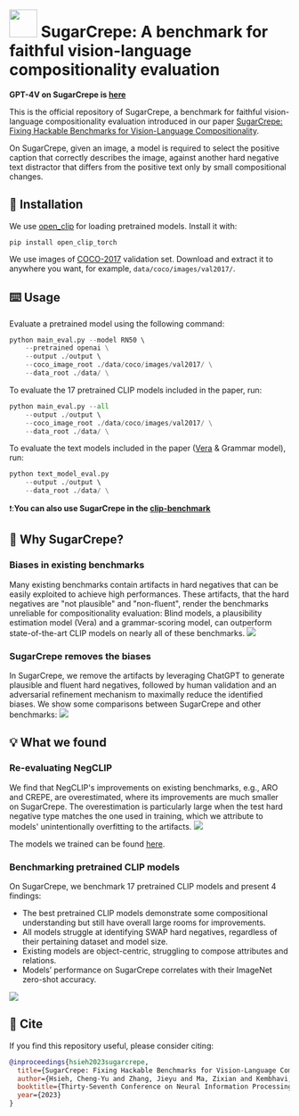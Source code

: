 # <img src="https://github.com/RAIVNLab/sugar-crepe/blob/main/assets/sugar_crepe.png?raw=true" height="50"> SugarCrepe: A benchmark for faithful vision-language compositionality evaluation

**GPT-4V on SugarCrepe is [here](https://github.com/RAIVNLab/sugar-crepe/tree/main/gpt-4v-results)**

This is the official repository of SugarCrepe, a benchmark for faithful vision-language compositionality evaluation introduced in our paper [SugarCrepe: Fixing Hackable Benchmarks for Vision-Language Compositionality](https://arxiv.org/abs/2306.14610).

On SugarCrepe, given an image, a model is required to select the positive caption that correctly describes the image, against another hard negative text distractor that differs from the positive text only by small compositional changes.

## :wrench: Installation

We use [open_clip](https://github.com/mlfoundations/open_clip) for loading pretrained models. Install it with:
```
pip install open_clip_torch
```

We use images of [COCO-2017](https://cocodataset.org/#download) validation set. Download and extract it to anywhere you want, for example, `data/coco/images/val2017/`.


## :keyboard: Usage

Evaluate a pretrained model using the following command:
```python
python main_eval.py --model RN50 \ 
    --pretrained openai \
    --output ./output \ 
    --coco_image_root ./data/coco/images/val2017/ \
    --data_root ./data/ \
```

To evaluate the 17 pretrained CLIP models included in the paper, run:
```python
python main_eval.py --all
    --output ./output \ 
    --coco_image_root ./data/coco/images/val2017/ \
    --data_root ./data/ \
```

To evaluate the text models included in the paper ([Vera](https://huggingface.co/liujch1998/vera) & Grammar model), run:
```python
python text_model_eval.py
    --output ./output \ 
    --data_root ./data/ \
```

❗:**You can also use SugarCrepe in the [clip-benchmark](https://github.com/LAION-AI/CLIP_benchmark#compositionality-evaluation)**

## :open_book: Why SugarCrepe?

### Biases in existing benchmarks
Many existing benchmarks contain artifacts in hard negatives that can be easily exploited to achieve high performances.
These artifacts, that the hard negatives are "not plausible" and "non-fluent", render the benchmarks unreliable for compositionality evaluation: Blind models, a plausibility estimation model (Vera) and a grammar-scoring model, can outperform state-of-the-art CLIP models on nearly all of these benchmarks.
![](https://github.com/RAIVNLab/sugar-crepe/blob/main/assets/existing_eval.png?raw=true)


### SugarCrepe removes the biases
In SugarCrepe, we remove the artifacts by leveraging ChatGPT to generate plausible and fluent hard negatives, followed by human validation and an adversarial refinement mechanism to maximally reduce the identified biases. We show some comparisons between SugarCrepe and other benchmarks:
![](https://github.com/RAIVNLab/sugar-crepe/blob/main/assets/sugarcrepe_vs_existing.png?raw=true)


## :bulb: What we found

### Re-evaluating NegCLIP
We find that NegCLIP's improvements on existing benchmarks, e.g., ARO and CREPE, are overestimated, where its improvements are much smaller on SugarCrepe.
The overestimation is particularly large when the test hard negative type matches the one used in training, which we attribute to models' unintentionally overfitting to the artifacts.
![](https://github.com/RAIVNLab/sugar-crepe/blob/main/assets/re_eval.png?raw=true)

The models we trained can be found [here](https://drive.google.com/drive/folders/1n2ZNldxBteltuqx__id43sQCyzq0of09?usp=drive_link).

### Benchmarking pretrained CLIP models
On SugarCrepe, we benchmark 17 pretrained CLIP models and present 4 findings:
- The best pretrained CLIP models demonstrate some compositional understanding but still
have overall large rooms for improvements.
- All models struggle at identifying SWAP hard negatives, regardless of their pertaining dataset
and model size.
- Existing models are object-centric, struggling to compose attributes and relations.
- Models’ performance on SugarCrepe correlates with their ImageNet zero-shot accuracy.
  
![](https://github.com/RAIVNLab/sugar-crepe/blob/main/assets/sugarcrepe_eval.png?raw=true)


## :paperclip: Cite
If you find this repository useful, please consider citing:
```bibtex
@inproceedings{hsieh2023sugarcrepe,
  title={SugarCrepe: Fixing Hackable Benchmarks for Vision-Language Compositionality},
  author={Hsieh, Cheng-Yu and Zhang, Jieyu and Ma, Zixian and Kembhavi, Aniruddha and Krishna, Ranjay},
  booktitle={Thirty-Seventh Conference on Neural Information Processing Systems Datasets and Benchmarks Track},
  year={2023}
}
```
